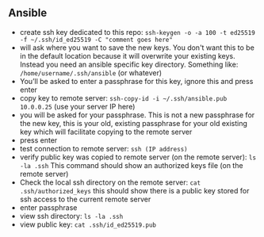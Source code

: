 ## Ansible
- create ssh key dedicated to this repo: `ssh-keygen -o -a 100 -t ed25519 -f ~/.ssh/id_ed25519 -C "comment goes here"`
- will ask where you want to save the new keys. You don't want this to be in the default location because it will overwrite your existing keys. Instead you need an ansible specific key directory. Something like: `/home/username/.ssh/ansible` (or whatever)
- You’ll be asked to enter a passphrase for this key, ignore this and press enter
- copy key to remote server: `ssh-copy-id -i ~/.ssh/ansible.pub 10.0.0.25` (use your server IP here)
- you will be asked for your passphrase. This is not a new passphrase for the new key, this is your old, existing passphrase for your old existing key which will facilitate copying to the remote server
- press enter 
- test connection to remote server: `ssh (IP address)`
- verify public key was copied to remote server (on the remote server): `ls -la .ssh` This command should show an authorized keys file (on the remote server)
-  Check the local ssh directory on the remote server: `cat .ssh/authorized_keys` this should show there is a public key stored for ssh access to the current remote server
- enter passphrase
- view ssh directory: `ls -la .ssh`
- view public key: `cat .ssh/id_ed25519.pub`
